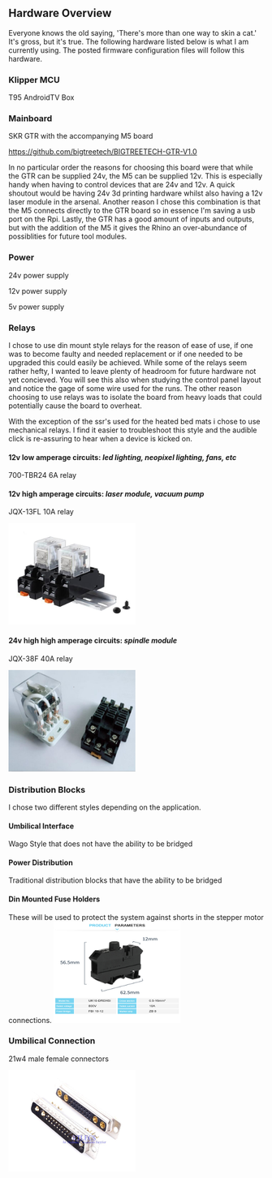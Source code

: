 ## Hardware Overview
Everyone knows the old saying, 'There's more than one way to skin a cat.'  It's gross, but it's true.  The following hardware listed below is what I am currently using.  The posted firmware configuration files will follow this hardware.

### Klipper MCU
T95 AndroidTV Box

### Mainboard
SKR GTR with the accompanying M5 board

https://github.com/bigtreetech/BIGTREETECH-GTR-V1.0

In no particular order the reasons for choosing this board were that while the GTR can be supplied 24v, the M5 can be supplied 12v.  This is especially handy when having to control devices that are 24v and 12v.  A quick shoutout would be having 24v 3d printing hardware whilst also having a 12v laser module in the arsenal.  Another reason I chose this combination is that the M5 connects directly to the GTR board so in essence I'm saving a usb port on the Rpi.  Lastly, the GTR has a good amount of inputs and outputs, but with the addition of the M5 it gives the Rhino an over-abundance of possiblities for future tool modules.

### Power
24v power supply

12v power supply

5v power supply

### Relays
I chose to use din mount style relays for the reason of ease of use, if one was to become faulty and needed replacement or if one needed to be upgraded this could easily be achieved.  While some of the relays seem rather hefty, I wanted to leave plenty of headroom for future hardware not yet concieved.  You will see this also when studying the control panel layout and notice the gage of some wire used for the runs.  The other reason choosing to use relays was to isolate the board from heavy loads that could potentially cause the board to overheat.

With the exception of the ssr's used for the heated bed mats i chose to use mechanical relays.  I find it easier to troubleshoot this style and the audible click is re-assuring to hear when a device is kicked on.

#### 12v low amperage circuits: *led lighting, neopixel lighting, fans, etc*
700-TBR24 6A relay

#### 12v high amperage circuits: *laser module, vacuum pump*
JQX-13FL 10A relay

<img src="https://github.com/Makersmic/Rhino-3d-Printer/blob/main/Electrical/Images/JQX-13FL.jpg" width="250" height="200">

#### 24v high high amperage circuits: *spindle module*
JQX-38F 40A relay

<img src="https://github.com/Makersmic/Rhino-3d-Printer/blob/main/Electrical/Images/JQX-38F!.jpg" width="250" height="200">

### Distribution Blocks
I chose two different styles depending on the application.  

#### Umbilical Interface
Wago Style that does not have the ability to be bridged

#### Power Distribution
Traditional distribution blocks that have the ability to be bridged

#### Din Mounted Fuse Holders
These will be used to protect the system against shorts in the stepper motor connections.
<img src="https://github.com/Makersmic/Rhino-3d-Printer/blob/main/Literature/HTB14s..X5DxK1Rjy1zcq6yGeXXa1.jpg" width="250" height="200">

### Umbilical Connection
21w4 male female connectors

<img src="https://github.com/Makersmic/Rhino-3d-Printer/blob/main/Literature/1-piece-High-Power-30A-21W4-D-Sub-Connector-Combo-Male-Female-Plug-Receptacle-Signal-17.jpg" width="250" height="200">

